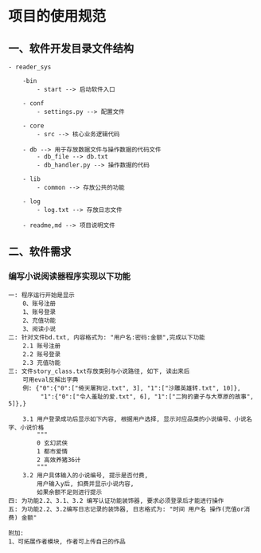 # 项目的使用规范
## 一、软件开发目录文件结构
    - reader_sys
    
        -bin
            - start --> 启动软件入口
            
        - conf
            - settings.py --> 配置文件
            
        - core
            - src --> 核心业务逻辑代码
            
        - db --> 用于存放数据文件与操作数据的代码文件
            - db_file --> db.txt
            - db_handler.py --> 操作数据的代码
        
        - lib
            - common --> 存放公共的功能
        
        - log
            - log.txt --> 存放日志文件
        
        - readme,md --> 项目说明文件
        
## 二、软件需求
### 编写小说阅读器程序实现以下功能
    一: 程序运行开始是显示
        0、账号注册
        1、账号登录
        2、充值功能
        3、阅读小说
    二: 针对文件bd.txt, 内容格式为: "用户名:密码:金额",完成以下功能
        2.1 账号注册
        2.2 账号登录
        2.3 充值功能
    三: 文件story_class.txt存放类别与小说路径, 如下, 读出来后
        可用eval反解出字典
        例: {"0":{"0":["倚天屠狗记.txt", 3], "1":["沙雕英雄转.txt", 10]},
             "1":{"0":["令人羞耻的爱.txt", 6], "1":["二狗的妻子与大草原的故事", 5]},}
        
        3.1 用户登录成功后显示如下内容, 根据用户选择, 显示对应品类的小说编号、小说名字、小说价格
            """
            0 玄幻武侠
            1 都市爱情
            2 高效养猪36计
            """
        3.2 用户具体输入的小说编号, 提示是否付费, 
            用户输入y后, 扣费并显示小说内容,
            如果余额不足则进行提示
    四: 为功能2.2、3.1、3.2 编写认证功能装饰器, 要求必须登录后才能进行操作
    五: 为功能2.2、3.2编写日志记录的装饰器, 日志格式为: "时间 用户名 操作(充值or消费) 金额"
    
    附加:
    1、可拓展作者模块, 作者可上传自己的作品
